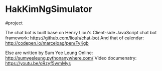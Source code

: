# HakKimNgSimulator
#project

The chat bot is built base on Henry Liou's Client-side JavaScript chat bot framework: https://github.com/liouh/chat-bot
And that of calendar: http://codepen.io/marceloag/pen/FyKgb

Else are written by Sum Yee Leung
Online: http://sumyeeleung.pythonanywhere.com/
Video documenatry: https://youtu.be/oRzyf5wmMys
